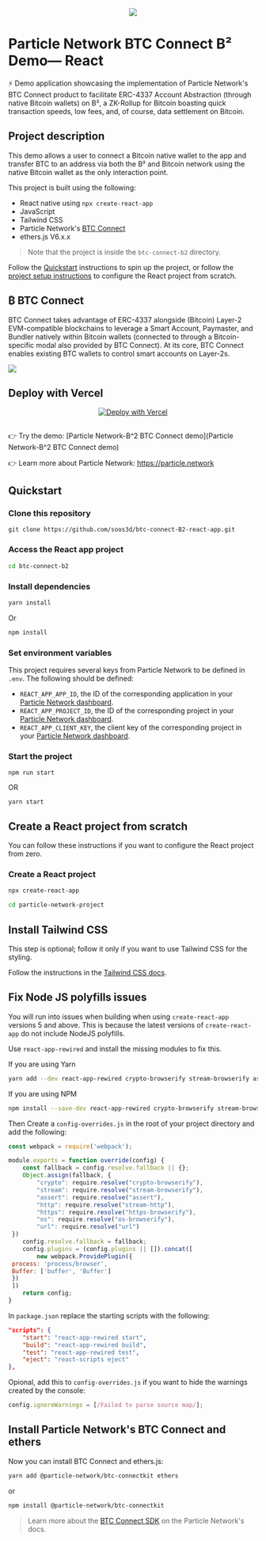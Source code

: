 <div align="center">
  <a href="https://particle.network/">
    <img src="https://i.imgur.com/P391e8h.png" />
  </a>
</div>

# Particle Network BTC Connect B² Demo— React

⚡️ Demo application showcasing the implementation of Particle Network's BTC Connect product to facilitate ERC-4337 Account Abstraction (through native Bitcoin wallets) on B², a ZK-Rollup for Bitcoin boasting quick transaction speeds, low fees, and, of course, data settlement on Bitcoin.

## Project description

This demo allows a user to connect a Bitcoin native wallet to the app and transfer BTC to an address via both the B² and Bitcoin network using the native Bitcoin wallet as the only interaction point. 

This project is built using the following: 

- React native using `npx create-react-app`
- JavaScript
- Tailwind CSS
- Particle Network's [BTC Connect](https://developers.particle.network/docs/btc-connect)
- ethers.js V6.x.x

> Note that the project is inside the `btc-connect-b2` directory.

Follow the [Quickstart](#quickstart) instructions to spin up the project, or follow the [project setup instructions](#create-a-react-project-from-scratch) to configure the React project from scratch. 

## ₿ BTC Connect
BTC Connect takes advantage of ERC-4337 alongside (Bitcoin) Layer-2 EVM-compatible blockchains to leverage a Smart Account, Paymaster, and Bundler natively within Bitcoin wallets (connected to through a Bitcoin-specific modal also provided by BTC Connect). At its core, BTC Connect enables existing BTC wallets to control smart accounts on Layer-2s.

![](https://i.imgur.com/7bZ3dGw.png)

## Deploy with Vercel

<p align="center">
<a href="https://vercel.com/new/clone?repository-url=https%3A%2F%2Fgithub.com%2Fsoos3d%2Fbtc-connect-B2-react-app%2Ftree%2Fmain%2Fbtc-connect-b2&env=REACT_APP_APP_ID,REACT_APP_PROJECT_ID,REACT_APP_CLIENT_KEY&demo-title=Particle%20Network-B%5E2-BTC%20Connect%20demo&demo-url=https%3A%2F%2Fbtc-connect-b2-react-app.vercel.app%2F"><img src="https://vercel.com/button" alt="Deploy with Vercel"/></a>
</p>

##

👉 Try the demo: [Particle Network-B^2 BTC Connect demo](Particle Network-B^2 BTC Connect demo)

👉 Learn more about Particle Network: https://particle.network

## Quickstart

### Clone this repository
```
git clone https://github.com/soos3d/btc-connect-B2-react-app.git
```

### Access the React app project

```sh
cd btc-connect-b2
```

### Install dependencies
```sh
yarn install
```
Or

```sh
npm install
```

### Set environment variables
This project requires several keys from Particle Network to be defined in `.env`. The following should be defined:
- `REACT_APP_APP_ID`, the ID of the corresponding application in your [Particle Network dashboard](https://dashboard.particle.network/#/applications).
- `REACT_APP_PROJECT_ID`, the ID of the corresponding project in your [Particle Network dashboard](https://dashboard.particle.network/#/applications).
-  `REACT_APP_CLIENT_KEY`, the client key of the corresponding project in your [Particle Network dashboard](https://dashboard.particle.network/#/applications).

### Start the project
```
npm run start
```
OR
```
yarn start
```

## Create a React project from scratch

You can follow these instructions if you want to configure the React project from zero.

### Create a React project

```sh
npx create-react-app 
```

```sh
cd particle-network-project
```

## Install Tailwind CSS

This step is optional; follow it only if you want to use Tailwind CSS for the styling.

Follow the instructions in the [Tailwind CSS docs](https://tailwindcss.com/docs/guides/create-react-app).

## Fix Node JS polyfills issues

You will run into issues when building when using `create-react-app` versions 5 and above. This is because the latest versions of `create-react-app` do not include NodeJS polyfills.

Use `react-app-rewired` and install the missing modules to fix this.

If you are using Yarn

```sh
yarn add --dev react-app-rewired crypto-browserify stream-browserify assert stream-http https-browserify os-browserify url buffer process
```

If you are using NPM

```sh
npm install --save-dev react-app-rewired crypto-browserify stream-browserify assert stream-http https-browserify os-browserify url buffer process
```

Then Create a `config-overrides.js` in the root of your project directory and add the following:

```js
const webpack = require('webpack');

module.exports = function override(config) {
    const fallback = config.resolve.fallback || {};
    Object.assign(fallback, {
        "crypto": require.resolve("crypto-browserify"),
        "stream": require.resolve("stream-browserify"),
        "assert": require.resolve("assert"),
        "http": require.resolve("stream-http"),
        "https": require.resolve("https-browserify"),
        "os": require.resolve("os-browserify"),
        "url": require.resolve("url")
 })
    config.resolve.fallback = fallback;
    config.plugins = (config.plugins || []).concat([
        new webpack.ProvidePlugin({
 process: 'process/browser',
 Buffer: ['buffer', 'Buffer']
 })
 ])
    return config;
}
```

In `package.json` replace the starting scripts with the following:

```json
"scripts": {
    "start": "react-app-rewired start",
    "build": "react-app-rewired build",
    "test": "react-app-rewired test",
    "eject": "react-scripts eject"
},
```

Opional, add this to `config-overrides.js` if you want to hide the warnings created by the console:

```js
config.ignoreWarnings = [/Failed to parse source map/];
```

## Install Particle Network's BTC Connect and ethers

Now you can install BTC Connect and ethers.js:

```sh 
yarn add @particle-network/btc-connectkit ethers
```

or

```sh
npm install @particle-network/btc-connectkit
```

> Learn more about the [BTC Connect SDK](https://developers.particle.network/reference/btc-connect-web) on the Particle Network's docs.